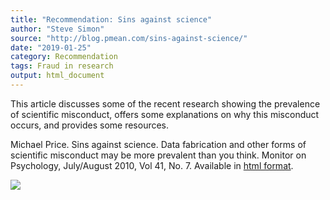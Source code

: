 ```yaml
---
title: "Recommendation: Sins against science"
author: "Steve Simon"
source: "http://blog.pmean.com/sins-against-science/"
date: "2019-01-25"
category: Recommendation
tags: Fraud in research
output: html_document
---
```


This article discusses some of the recent research showing the
prevalence of scientific misconduct, offers some explanations on why
this misconduct occurs, and provides some resources.

<!---More--->

Michael Price. Sins against science. Data fabrication and other forms of
scientific misconduct may be more prevalent than you think. Monitor on
Psychology, July/August 2010, Vol 41, No. 7. Available in [html
format](https://www.apa.org/monitor/2010/07-08/misconduct.aspx).

![](../../web/images/sins-against-science01.png)





